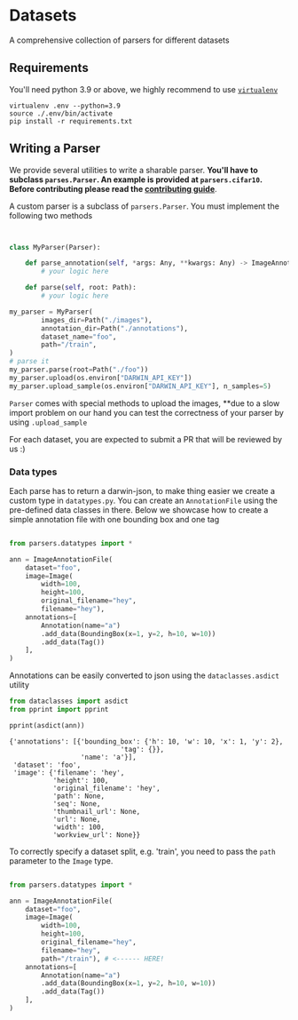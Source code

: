# Datasets

A comprehensive collection of parsers for different datasets

## Requirements

You'll need python 3.9 or above, we highly recommend to use [`virtualenv`](https://virtualenv.pypa.io/en/latest/)

```
virtualenv .env --python=3.9
source ./.env/bin/activate
pip install -r requirements.txt
```

## Writing a Parser

We provide several utilities to write a sharable parser. **You'll have to subclass `parses.Parser`. An example is provided at `parsers.cifar10`. Before contributing please read the [contributing guide](CONTRIBUTING.md)**.

A custom parser is a subclass of `parsers.Parser`. You must implement the following two methods

```python


class MyParser(Parser):

    def parse_annotation(self, *args: Any, **kwargs: Any) -> ImageAnnotationFile:
        # your logic here

    def parse(self, root: Path):
        # your logic here

```

```python
my_parser = MyParser(
        images_dir=Path("./images"),
        annotation_dir=Path("./annotations"),
        dataset_name="foo",
        path="/train",
)
# parse it
my_parser.parse(root=Path("./foo"))
my_parser.upload(os.environ["DARWIN_API_KEY"])
my_parser.upload_sample(os.environ["DARWIN_API_KEY"], n_samples=5)

```

`Parser` comes with special methods to upload the images, \*\*due to a slow import problem on our hand you can test the correctness of your parser by using `.upload_sample`

For each dataset, you are expected to submit a PR that will be reviewed by us :)

### Data types

Each parse has to return a darwin-json, to make thing easier we create a custom type in `datatypes.py`. You can create an `AnnotationFile` using the pre-defined data classes in there. Below we showcase how to create a simple annotation file with one bounding box and one tag

```python

from parsers.datatypes import *

ann = ImageAnnotationFile(
    dataset="foo",
    image=Image(
        width=100,
        height=100,
        original_filename="hey",
        filename="hey"),
    annotations=[
        Annotation(name="a")
        .add_data(BoundingBox(x=1, y=2, h=10, w=10))
        .add_data(Tag())
    ],
)

```

Annotations can be easily converted to json using the `dataclasses.asdict` utility

```python
from dataclasses import asdict
from pprint import pprint

pprint(asdict(ann))

```

```
{'annotations': [{'bounding_box': {'h': 10, 'w': 10, 'x': 1, 'y': 2},
                            'tag': {}},
                  'name': 'a'}],
 'dataset': 'foo',
 'image': {'filename': 'hey',
           'height': 100,
           'original_filename': 'hey',
           'path': None,
           'seq': None,
           'thumbnail_url': None,
           'url': None,
           'width': 100,
           'workview_url': None}}

```

To correctly specify a dataset split, e.g. 'train', you need to pass the `path` parameter to the `Image` type.

```python

from parsers.datatypes import *

ann = ImageAnnotationFile(
    dataset="foo",
    image=Image(
        width=100,
        height=100,
        original_filename="hey",
        filename="hey",
        path="/train"), # <------ HERE!
    annotations=[
        Annotation(name="a")
        .add_data(BoundingBox(x=1, y=2, h=10, w=10))
        .add_data(Tag())
    ],
)

```
